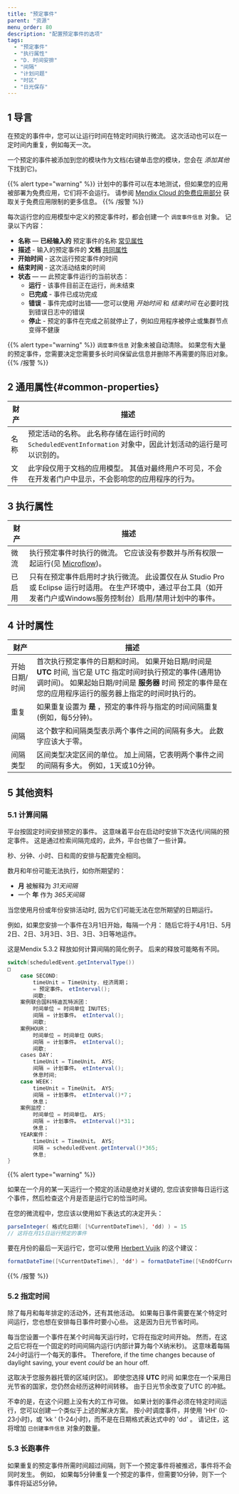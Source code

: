 ```yaml
---
title: "预定事件"
parent: "资源"
menu_order: 80
description: "配置预定事件的选项"
tags:
  - "预定事件"
  - "执行属性"
  - "D. 时间安排"
  - "间隔"
  - "计划问题"
  - "时区"
  - "日光保存"
---
```


## 1 导言

在预定的事件中，您可以让运行时间在特定时间执行微流。 这次活动也可以在一定时间内重复，例如每天一次。

一个预定的事件被添加到您的模块作为文档(右键单击您的模块，您会在 *添加其他* 下找到它)。

{{% alert type="warning" %}}
计划中的事件可以在本地测试，但如果您的应用被部署为免费应用，它们将不会运行。 请参阅 [Mendix Cloud 的免费应用部分](/developerportal/deploy/mendix-cloud-deploy#free-app) 获取关于免费应用限制的更多信息。
{{% /报警 %}}

每次运行您的应用模型中定义的预定事件时，都会创建一个 `调度事件信息` 对象。 记录以下内容：

* **名称** — **已经输入的** 预定事件的名称 [常见属性](#common-properties)
* **描述** - 输入的预定事件的 **文档** [共同属性](#common-properties)
* **开始时间** - 这次运行预定事件的时间
* **结束时间** - 这次活动结束的时间
* **状态** — — 此预定事件运行的当前状态：
    * **运行** - 该事件目前正在运行，尚未结束
    * **已完成** - 事件已成功完成
    * **错误** - 事件完成时出错——您可以使用 *开始时间* 和 *结束时间* 在必要时找到错误日志中的错误
    * **停止** - 预定的事件在完成之前就停止了，例如应用程序被停止或集群节点变得不健康

{{% alert type="warning" %}}
`调度事件信息` 对象未被自动清除。 如果您有大量的预定事件，您需要决定您需要多长时间保留此信息并删除不再需要的陈旧对象。
{{% /报警 %}}

## 2 通用属性{#common-properties}

| 财产 | 描述                                                                    |
| -- | --------------------------------------------------------------------- |
| 名称 | 预定活动的名称。 此名称存储在运行时间的 `ScheduledEventInformation` 对象中，因此计划活动的运行是可以识别的。 |
| 文件 | 此字段仅用于文档的应用模型。 其值对最终用户不可见，不会在开发者门户中显示，不会影响您的应用程序的行为。                  |


## 3 执行属性

| 财产  | 描述                                                                                                 |
| --- | -------------------------------------------------------------------------------------------------- |
| 微流  | 执行预定事件时执行的微流。 它应该没有参数并与所有权限一起运行(见 [Microflow](microflow))。                                         |
| 已启用 | 只有在预定事件启用时才执行微流。 此设置仅在从 Studio Pro 或 Eclipse 运行时适用。 在生产环境中，通过平台工具（如开发者门户或Windows服务控制台）启用/禁用计划中的事件。 |

## 4 计时属性

| 财产      | 描述                                                                                                                        |
| ------- | ------------------------------------------------------------------------------------------------------------------------- |
| 开始日期/时间 | 首次执行预定事件的日期和时间。 如果开始日期/时间是 **UTC** 时间, 当它是 UTC 指定时间时执行预定的事件(通用协调时间)。 如果起始日期/时间是 **服务器** 时间 预定的事件是在您的应用程序运行的服务器上指定的时间时执行的。 |
| 重复      | 如果重复设置为 **是** ，预定的事件将与指定的时间间隔重复(例如，每5分钟)。                                                                                 |
| 间隔      | 这个数字和间隔类型表示两个事件之间的间隔有多大。 此数字应该大于零。                                                                                        |
| 间隔类型    | 区间类型决定区间的单位。 加上间隔，它表明两个事件之间的间隔有多大。 例如，1天或10分钟。                                                                            |

## 5 其他资料

### 5.1 计算间隔

平台按固定时间安排预定的事件。 这意味着平台在启动时安排下次迭代/间隔的预定事件。 这是通过检索间隔完成的，此外，平台也做了一些计算。

秒、分钟、小时、日和周的安排与配置完全相同。

数月和年份可能无法执行，如你所期望的：

* **月** 被解释为 *31天间隔*
* 一个 **年** 作为 *365天间隔*

当您使用月份或年份安排活动时, 因为它们可能无法在您所期望的日期运行。

例如，如果您安排一个事件在3月1日开始，每隔一个月： 随后它将于4月1日、5月2日、2日、3月3日、3日、3日、3日等地运作。

这是Mendix 5.3.2 释放如何计算间隔的简化例子。 后来的释放可能略有不同。

```java
switch(scheduledEvent.getIntervalType())
□
    case SECOND:
        timeUnit = TimeUnity. 经济周期；
        = 预定事件。 etInterval();
        间歇;
    案例联合国科特迪瓦特派团：
        时间单位 = 时间单位 INUTES;
        间隔 = 计划事件。 etInterval();
        间歇;
    案例HOUR：
        时间单位 = 时间单位 OURS;
        间隔 = 计划事件。 etInterval();
        间歇;
    cases DAY：
        timeUnit = TimeUnit。 AYS;
        间隔 = 计划事件。 etInterval();
        休息时间;
    case WEEK：
        timeUnit = TimeUnit。 AYS;
        间隔 = 计划事件。 etInterval()*7；
        休息；
    案例监控：
        时间单位 = 时间单位。 AYS;
        间隔 = 计划事件。 etInterval()*31；
        休息；
    YEAR案件：
        timeUnit = TimeUnit。 AYS;
        间隔 = scheduledEvent.getInterval()*365;
        休息;
}
```

{{% alert type="warning" %}}

如果在一个月的某一天运行一个预定的活动是绝对关键的, 您应该安排每日运行这个事件，然后检查这个月是否是运行它的恰当时间。

在您的微流程中，您应该以使用如下表达式的决定开头：

```java
parseInteger( 格式化日期( [%CurrentDateTime%], 'dd) ) = 15
// 这将在月15日运行预定的事件
```

要在月份的最后一天运行它，您可以使用 [Herbert Vujik](https://mxforum.mendix.com/questions/6934/How-are-monthly-Scheduled-Events-planned#10518) 的这个建议：

```java
formatDateTime([%CurrentDateTime%], 'dd') = formatDateTime([%EndOfCurrentMonth%], 'dd') 
```
{{% /报警 %}}

### 5.2 指定时间

除了每月和每年排定的活动外，还有其他活动。 如果每日事件需要在某个特定时间运行，您也想在安排每日事件时要小心些。 这是因为日光节省时间。

每当您设置一个事件在某个时间每天运行时，它将在指定时间开始。 然而，在这之后它将在一个固定的时间间隔内运行(内部计算为每个X纳米秒)。 这意味着每隔24小时运行一个每天的事件。 Therefore, if the time changes because of daylight saving, your event *could* be an hour off.

这取决于您服务器托管的区域(时区)。 即使您选择 **UTC** 时间 如果您在一个采用日光节省的国家，您仍然会经历这种时间转移。 由于日光节余改变了UTC 的冲抵。

不幸的是，在这个问题上没有大的工作可做。 如果计划的事件必须在特定时间运行，您可以创建一个类似于上述的解决方案。 按小时调度事件，并使用 'HH' (0-23小时)，或 'kk ' (1-24小时)，而不是在日期格式表达式中的 'dd' 。 请记住，这将增加 `已创建事件信息` 对象的数量。

### 5.3 长跑事件

如果重复的预定事件所需时间超过间隔，则下一个预定事件将被推迟，事件将不会同时发生。 例如， 如果每5分钟重复一个预定的事件，但需要10分钟，则下一个事件将延迟5分钟。
